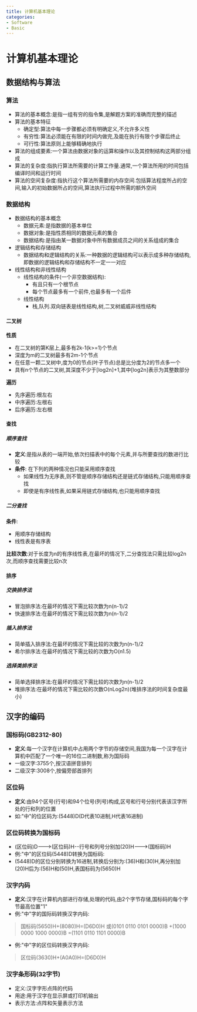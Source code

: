 ```yaml
---
title: 计算机基本理论
categories:
- Software
- Basic
---
```

# 计算机基本理论

## 数据结构与算法

### 算法

- 算法的基本概念:是指一组有穷的指令集,是解题方案的准确而完整的描述
- 算法的基本特征
    - 确定型:算法中每一步骤都必须有明确定义,不允许多义性
    - 有穷性:算法必须能在有限的时间内做完,及能在执行有限个步骤后终止
    - 可行性:算法原则上能够精确地执行
- 算法的组成要素:一个算法由数据对象的运算和操作以及其控制结构这两部分组成
- 算法的复杂度:指执行算法所需要的计算工作量.通常,一个算法所用的时间包括编译时间和运行时间
- 算法的空间复杂度:指执行这个算法所需要的内存空间.包括算法程度所占的空间,输入的初始数据所占的空间,算法执行过程中所需的额外空间

### 数据结构

- 数据结构的基本概念
    - 数据元素:是指数据的基本单位
    - 数据对象:是指性质相同的数据元素的集合
    - 数据结构:是指由某一数据对象中所有数据成员之间的关系组成的集合
- 逻辑结构和存储结构
    - 数据结构和逻辑结构的关系:一种数据的逻辑结构可以表示成多种存储结构,即数据的逻辑结构和存储结构不一定一一对应
- 线性结构和非线性结构
    - 线性结构的条件(一个非空数据结构):
        - 有且只有一个根节点
        - 每个节点最多有一个前件,也最多有一个后件
    - 线性结构
        - 栈,队列.双向链表是线性结构,树,二叉树威威非线性结构

#### 二叉树

**性质**

- 在二叉树的第K层上,最多有2k-1(k>=1)个节点
- 深度为m的二叉树最多有2m-1个节点
- 在任意一颗二叉树中,度为0的节点(叶子节点)总是比分度为2的节点多一个
- 具有n个节点的二叉树,其深度不少于[log2n]+1,其中[log2n]表示为其整数部分

**遍历**

- 先序遍历:根左右
- 中序遍历:左根右
- 后序遍历:左右根

#### 查找

##### 顺序查找

- **定义**:是指从表的一端开始,依次扫描表中的每个元素,并与所要查找的数进行比较
- **条件**: 在下列的两种情况也只能采用顺序查找
    - 如果线性为无序表,则不管是顺序存储结构还是链式存储结构,只能用顺序查找
    - 即使是有序线性表,如果采用链式存储结构,也只能用顺序查找

##### 二分查找

**条件**:

- 用顺序存储结构
- 线性表是有序表

**比较次数**:对于长度为n的有序线性表,在最坏的情况下,二分查找法只需比较log2n次,而顺序查找需要比较n次

#### 排序

##### 交换排序法

- 冒泡排序法:在最坏的情况下需比较次数为n(n-1)/2
- 快速排序法:在最坏的情况下需比较次数为n(n-1)/2
##### 插入排序法

- 简单插入排序法:在最坏的情况下需比较的次数为n(n-1)/2
- 希尔排序法:在最坏的情况下需比较的次数为O(n1.5)
##### 选择类排序法

- 简单选择排序法:在最坏的情况下需比较的次数为n(n-1)/2
- 堆排序法:在最坏的情况下需比较的次数O(nLog2n)(堆排序法的时间复杂度最小)

## 汉字的编码

### 国标码(GB2312-80)

- **定义**:每一个汉字在计算机中占用两个字节的存储空间,我国为每一个汉字在计算机中匹配了一个唯一的16位二进制数,称为国际码
-  一级汉字:3755个,按汉语拼音排列
-  二级汉字:3008个,按偏旁部首排列

### 区位码

- **定义**:由94个区号(行号)和94个位号(列号)构成,区号和行号分别代表该汉字所处的行和列的位置
- 如:"中"的位区码为:(5448)D(D代表10进制,H代表16进制)

### 区位码转换为国标码

- (区位码)D--->(区位码)H--行号和列号分别加(20)H--->(国标码)H
- 例:"中"的区位码(5448)D转换为国标码:
- (5448)D的区位分别转换为16进制,转换后分别为:(36)H和(30)H,再分别加(20)H后为:(56)H和(50)H,表国标码为(5650)H

### 汉字内码

- **定义**:汉字在计算机内部进行存储,处理的代码,由2个字节存储,国标码的每个字节最高位置"1"
- 例:"中"字的国际码转换汉字内码:

> 国标码(5650)H+(8080)H=(D6D0)H
> 或(0101 0110 0101 0000)B
> +(1000 0000 1000 0000)B
> =(1101 0110 1101 0000)B

- 例:"中"字的区位码转换汉字内码:

> 区位码(3630)H+(A0A0)H=(D6D0)H

### 汉字条形码(32字节)

- 定义:汉字字形点阵的代码
- 用途:用于汉字在显示屏或打印机输出
- 表示方法:点阵和矢量表示方法